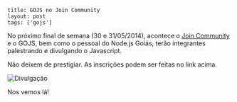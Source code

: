 ```
title: GOJS no Join Community
layout: post
tags: ['gojs']
```

No próximo final de semana (30 e 31/05/2014), acontece o [Join Community](http://joincommunity.com.br/) e o GOJS, bem como o pessoal do Node.js Goiás, terão integrantes palestrando e divulgando o Javascript.

Não deixem de prestigiar. As inscrições podem ser feitas no link acima.

![Divulgação](http://joincommunity.com.br/img/divulgacao.jpg)

Nos vemos lá!
